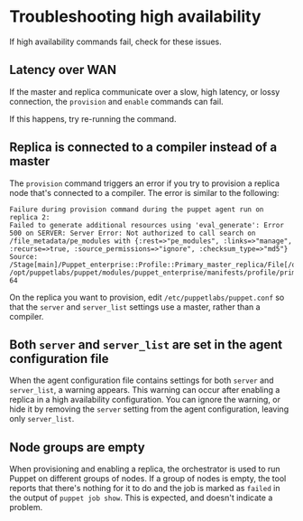 # Troubleshooting high availability

If high availability commands fail, check for these issues.

## Latency over WAN

If the master and replica communicate over a slow, high latency, or lossy connection, the `provision` and `enable` commands can fail.

If this happens, try re-running the command.

## Replica is connected to a compiler instead of a master

The `provision` command triggers an error if you try to provision a replica node that's connected to a compiler. The error is similar to the following:

```
Failure during provision command during the puppet agent run on replica 2:
Failed to generate additional resources using 'eval_generate': Error 500 on SERVER: Server Error: Not authorized to call search on /file_metadata/pe_modules with {:rest=>"pe_modules", :links=>"manage", :recurse=>true, :source_permissions=>"ignore", :checksum_type=>"md5"}
Source: /Stage[main]/Puppet_enterprise::Profile::Primary_master_replica/File[/opt/puppetlabs/server/share/installer/modules]File: /opt/puppetlabs/puppet/modules/puppet_enterprise/manifests/profile/primary_master_replica.ppLine: 64
```

On the replica you want to provision, edit `/etc/puppetlabs/puppet.conf` so that the `server` and `server_list` settings use a master, rather than a compiler.

## Both `server` and `server_list` are set in the agent configuration file

When the agent configuration file contains settings for both `server` and `server_list`, a warning appears. This warning can occur after enabling a replica in a high availability configuration. You can ignore the warning, or hide it by removing the `server` setting from the agent configuration, leaving only `server_list`.

## Node groups are empty

When provisioning and enabling a replica, the orchestrator is used to run Puppet on different groups of nodes. If a group of nodes is empty, the tool reports that there's nothing for it to do and the job is marked as `failed` in the output of `puppet job show`. This is expected, and doesn't indicate a problem.

